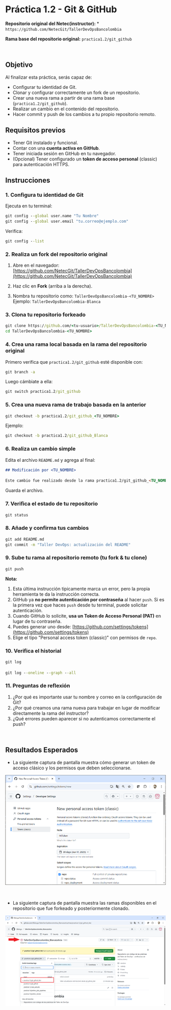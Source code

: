 

# Práctica 1.2 - Git & GitHub


**Repositorio original del Netec(instructor):**
	* `https://github.com/NetecGit/TallerDevOpsBancolombia`
	
**Rama base del repositorio original:**
`practica1.2/git_github`


<br/>

## Objetivo

Al finalizar esta práctica, serás capaz de:

* Configurar tu identidad de Git.
* Clonar y configurar correctamente un fork de un repositorio.
* Crear una nueva rama a partir de una rama base (`practica1.2/git_github`).
* Realizar un cambio en el contenido del repositorio.
* Hacer commit y push de los cambios a tu propio repositorio remoto.


## Requisitos previos

* Tener Git instalado y funcional.
* Contar con una **cuenta activa en GitHub**.
* Tener iniciada sesión en GitHub en tu navegador.
* (Opcional) Tener configurado un **token de acceso personal** (classic) para autenticación HTTPS.




## Instrucciones


### 1. Configura tu identidad de Git

Ejecuta en tu terminal:

```cmd
git config --global user.name "Tu Nombre"
git config --global user.email "tu.correo@ejemplo.com"
```

Verifica:

```cmd
git config --list
```


### 2. Realiza un fork del repositorio original

1. Abre en el navegador:
	[https://github.com/NetecGit/TallerDevOpsBancolombia](https://github.com/NetecGit/TallerDevOpsBancolombia)

2. Haz clic en **Fork** (arriba a la derecha).

3. Nombra tu repositorio como:
   `TallerDevOpsBancolombia-<TU_NOMBRE>`
   Ejemplo: `TallerDevOpsBancolombia-Blanca`



### 3. Clona tu repositorio forkeado

```cmd
git clone https://github.com/<tu-usuario>/TallerDevOpsBancolombia-<TU_NOMBRE>.git
cd TallerDevOpsBancolombia-<TU_NOMBRE>
```


### 4. Crea una rama local basada en la rama del repositorio original

Primero verifica que `practica1.2/git_github` esté disponible con:

```cmd
git branch -a
```

Luego cámbiate a ella:

```cmd
git switch practica1.2/git_github  
```

### 5. Crea una nueva rama de trabajo basada en la anterior

```cmd
git checkout -b practica1.2/git_github_<TU_NOMBRE>
```

Ejemplo:

```cmd
git checkout -b practica1.2/git_github_Blanca
```



### 6. Realiza un cambio simple

Edita el archivo `README.md` y agrega al final:

```markdown
## Modificación por <TU_NOMBRE>

Este cambio fue realizado desde la rama practica1.2/git_github_<TU_NOMBRE> para simular un flujo de integración continua.
```

Guarda el archivo.


### 7. Verifica el estado de tu repositorio

```cmd
git status
```
 

### 8. Añade y confirma tus cambios

```cmd
git add README.md
git commit -m "Taller DevOps: actualización del README"
```


### 9. Sube tu rama al repositorio remoto (tu fork & tu clone)

```cmd
git push 
```

**Nota:** 
1. Esta última instrucción tipicamente marca un error, pero la propia herramienta te da la instrucción correcta.
2. GitHub ya **no permite autenticación por contraseña** al hacer `push`. Si es la primera vez que haces `push` desde tu terminal, puede solicitar autenticación.
3. Cuando GitHub lo solicite, **usa un Token de Acceso Personal (PAT)** en lugar de tu contraseña.
4. Puedes generar uno desde: [https://github.com/settings/tokens](https://github.com/settings/tokens)
5. Elige el tipo "Personal access token (classic)" con permisos de `repo`.


### 10. Verifica el historial

```cmd
git log

git log --oneline --graph --all
```


### 11. Preguntas de reflexión

1. ¿Por qué es importante usar tu nombre y correo en la configuración de Git?
2. ¿Por qué creamos una rama nueva para trabajar en lugar de modificar directamente la rama del instructor?
3. ¿Qué errores pueden aparecer si no autenticamos correctamente el push?


<br/>

## Resultados Esperados

* La siguiente captura de pantalla muestra cómo generar un token de acceso clásico y los permisos que deben seleccionarse.

![Tokens](../images/i10.png)

<br/>

* La siguiente captura de pantalla muestra las ramas disponibles en el repositorio que fue forkeado y posteriormente clonado.


![Tokens](../images/i11.png)

